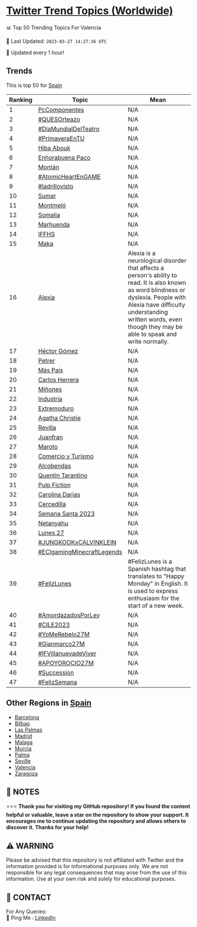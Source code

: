 [Twitter Trend Topics (Worldwide)](https://github.com/ErcinDedeoglu/Twitter-Trend-Topics)
==========


📊 Top 50 Trending Topics For Valencia

📆 Last Updated: `2023-03-27 14:27:36 UTC`

🔧 Updated every 1 hour!


## Trends

This is top 50 for [Spain](</Spain>)

| Ranking | Topic | Mean |
| ------- | ------------ | ------------ |
| 1 | [PcComponentes](http://twitter.com/search?q=PcComponentes) | N/A |
| 2 | [#QUESOrteazo](http://twitter.com/search?q=%23QUESOrteazo) | N/A |
| 3 | [#DíaMundialDelTeatro](http://twitter.com/search?q=%23D%c3%adaMundialDelTeatro) | N/A |
| 4 | [#PrimaveraEnTU](http://twitter.com/search?q=%23PrimaveraEnTU) | N/A |
| 5 | [Hiba Abouk](http://twitter.com/search?q=Hiba+Abouk) | N/A |
| 6 | [Enhorabuena Paco](http://twitter.com/search?q=Enhorabuena+Paco) | N/A |
| 7 | [Montán](http://twitter.com/search?q=Mont%c3%a1n) | N/A |
| 8 | [#AtomicHeartEnGAME](http://twitter.com/search?q=%23AtomicHeartEnGAME) | N/A |
| 9 | [#ladrillovisto](http://twitter.com/search?q=%23ladrillovisto) | N/A |
| 10 | [Sumar](http://twitter.com/search?q=Sumar) | N/A |
| 11 | [Montmeló](http://twitter.com/search?q=Montmel%c3%b3) | N/A |
| 12 | [Somalia](http://twitter.com/search?q=Somalia) | N/A |
| 13 | [Marhuenda](http://twitter.com/search?q=Marhuenda) | N/A |
| 14 | [IFFHS](http://twitter.com/search?q=IFFHS) | N/A |
| 15 | [Maka](http://twitter.com/search?q=Maka) | N/A |
| 16 | [Alexia](http://twitter.com/search?q=Alexia) | Alexia is a neurological disorder that affects a person's ability to read. It is also known as word blindness or dyslexia. People with Alexia have difficulty understanding written words, even though they may be able to speak and write normally. |
| 17 | [Héctor Gómez](http://twitter.com/search?q=H%c3%a9ctor+G%c3%b3mez) | N/A |
| 18 | [Petrer](http://twitter.com/search?q=Petrer) | N/A |
| 19 | [Más País](http://twitter.com/search?q=M%c3%a1s+Pa%c3%ads) | N/A |
| 20 | [Carlos Herrera](http://twitter.com/search?q=Carlos+Herrera) | N/A |
| 21 | [Miñones](http://twitter.com/search?q=Mi%c3%b1ones) | N/A |
| 22 | [Industria](http://twitter.com/search?q=Industria) | N/A |
| 23 | [Extremoduro](http://twitter.com/search?q=Extremoduro) | N/A |
| 24 | [Agatha Christie](http://twitter.com/search?q=Agatha+Christie) | N/A |
| 25 | [Revilla](http://twitter.com/search?q=Revilla) | N/A |
| 26 | [Juanfran](http://twitter.com/search?q=Juanfran) | N/A |
| 27 | [Maroto](http://twitter.com/search?q=Maroto) | N/A |
| 28 | [Comercio y Turismo](http://twitter.com/search?q=Comercio+y+Turismo) | N/A |
| 29 | [Alcobendas](http://twitter.com/search?q=Alcobendas) | N/A |
| 30 | [Quentin Tarantino](http://twitter.com/search?q=Quentin+Tarantino) | N/A |
| 31 | [Pulp Fiction](http://twitter.com/search?q=Pulp+Fiction) | N/A |
| 32 | [Carolina Darias](http://twitter.com/search?q=Carolina+Darias) | N/A |
| 33 | [Cercedilla](http://twitter.com/search?q=Cercedilla) | N/A |
| 34 | [Semana Santa 2023](http://twitter.com/search?q=Semana+Santa+2023) | N/A |
| 35 | [Netanyahu](http://twitter.com/search?q=Netanyahu) | N/A |
| 36 | [Lunes 27](http://twitter.com/search?q=Lunes+27) | N/A |
| 37 | [#JUNGKOOKxCALVINKLEIN](http://twitter.com/search?q=%23JUNGKOOKxCALVINKLEIN) | N/A |
| 38 | [#ECIgamingMinecraftLegends](http://twitter.com/search?q=%23ECIgamingMinecraftLegends) | N/A |
| 39 | [#FelizLunes](http://twitter.com/search?q=%23FelizLunes) | #FelizLunes is a Spanish hashtag that translates to "Happy Monday" in English. It is used to express enthusiasm for the start of a new week. |
| 40 | [#AmordazadosPorLey](http://twitter.com/search?q=%23AmordazadosPorLey) | N/A |
| 41 | [#CILE2023](http://twitter.com/search?q=%23CILE2023) | N/A |
| 42 | [#YoMeRebelo27M](http://twitter.com/search?q=%23YoMeRebelo27M) | N/A |
| 43 | [#Gianmarco27M](http://twitter.com/search?q=%23Gianmarco27M) | N/A |
| 44 | [#IFVillanuevadeViver](http://twitter.com/search?q=%23IFVillanuevadeViver) | N/A |
| 45 | [#APOYOROCIO27M](http://twitter.com/search?q=%23APOYOROCIO27M) | N/A |
| 46 | [#Succession](http://twitter.com/search?q=%23Succession) | N/A |
| 47 | [#FelizSemana](http://twitter.com/search?q=%23FelizSemana) | N/A |



## Other Regions in [Spain](</Spain>)

* [Barcelona](</Spain/Barcelona.md>)
* [Bilbao](</Spain/Bilbao.md>)
* [Las Palmas](</Spain/Las Palmas.md>)
* [Madrid](</Spain/Madrid.md>)
* [Malaga](</Spain/Malaga.md>)
* [Murcia](</Spain/Murcia.md>)
* [Palma](</Spain/Palma.md>)
* [Seville](</Spain/Seville.md>)
* [Valencia](</Spain/Valencia.md>)
* [Zaragoza](</Spain/Zaragoza.md>)



## 📝 NOTES

⭐⭐⭐ **Thank you for visiting my GitHub repository! If you found the content helpful or valuable, leave a star on the repository to show your support. It encourages me to continue updating the repository and allows others to discover it. Thanks for your help!**


## ⚠️ WARNING

Please be advised that this repository is not affiliated with Twitter and the information provided is for informational purposes only. We are not responsible for any legal consequences that may arise from the use of this information. Use at your own risk and solely for educational purposes.


## 📨 CONTACT

 For Any Queries:  
            🏓 Ping Me : [LinkedIn](https://www.linkedin.com/in/ercindedeoglu/)
